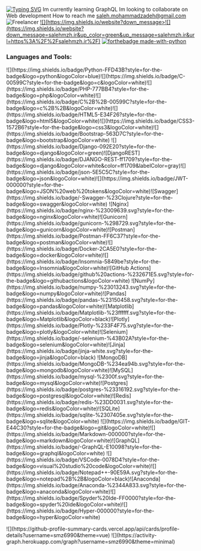 [![Typing SVG](https://readme-typing-svg.demolab.com?font=Fira+Code&pause=1000&width=435&lines=Hi%2C+Im+Saleh!;Backend+developer;Django+developer)](https://git.io/typing-svg)
Im currently learning GraphQL
Im looking to collaborate on Web development
How to reach me saleh.mohammadzadeh@gmail.com
![Freelancer](https://img.shields.io/badge/Freelancer-29B2FE?style=for-the-badge&logo=Freelancer&logoColor=white)
<a href="https://salehmzh.ir">![](https://img.shields.io/website?down_message>![](https://img.shields.io/website?down_message=salehmzh.ir&up_color=green&up_message=salehmzh.ir&url=https%3A%2F%2Fsalehmzh.ir%2F)</a>
[![forthebadge made-with-python](http://ForTheBadge.com/images/badges/made-with-python.svg)](https://www.python.org/)
<h3 align="left">Languages and Tools:</h3>
<p align="left">
![](https://img.shields.io/badge/Python-FFD43B?style=for-the-badge&logo=python&logoColor=blue)![](https://img.shields.io/badge/C-00599C?style=for-the-badge&logo=c&logoColor=white)![](https://img.shields.io/badge/PHP-777BB4?style=for-the-badge&logo=php&logoColor=white)![](https://img.shields.io/badge/C%2B%2B-00599C?style=for-the-badge&logo=c%2B%2B&logoColor=white)![](https://img.shields.io/badge/HTML5-E34F26?style=for-the-badge&logo=html5&logoColor=white)![](https://img.shields.io/badge/CSS3-1572B6?style=for-the-badge&logo=css3&logoColor=white)![](https://img.shields.io/badge/Bootstrap-563D7C?style=for-the-badge&logo=bootstrap&logoColor=white)
![](https://img.shields.io/badge/Django-092E20?style=for-the-badge&logo=django&logoColor=green)![DjangoREST](https://img.shields.io/badge/DJANGO-REST-ff1709?style=for-the-badge&logo=django&logoColor=white&color=ff1709&labelColor=gray)![](https://img.shields.io/badge/json-5E5C5C?style=for-the-badge&logo=json&logoColor=white)![](https://img.shields.io/badge/JWT-000000?style=for-the-badge&logo=JSON%20web%20tokens&logoColor=white)![Swagger](https://img.shields.io/badge/-Swagger-%23Clojure?style=for-the-badge&logo=swagger&logoColor=white)
![Nginx](https://img.shields.io/badge/nginx-%23009639.svg?style=for-the-badge&logo=nginx&logoColor=white)![Gunicorn](https://img.shields.io/badge/gunicorn-%298729.svg?style=for-the-badge&logo=gunicorn&logoColor=white)![Postman](https://img.shields.io/badge/Postman-FF6C37?style=for-the-badge&logo=postman&logoColor=white)![](https://img.shields.io/badge/Docker-2CA5E0?style=for-the-badge&logo=docker&logoColor=white)![](https://img.shields.io/badge/Insomnia-5849be?style=for-the-badge&logo=Insomnia&logoColor=white)![GitHub Actions](https://img.shields.io/badge/github%20actions-%232671E5.svg?style=for-the-badge&logo=githubactions&logoColor=white)
![NumPy](https://img.shields.io/badge/numpy-%23013243.svg?style=for-the-badge&logo=numpy&logoColor=white)![Pandas](https://img.shields.io/badge/pandas-%23150458.svg?style=for-the-badge&logo=pandas&logoColor=white)![Matplotlib](https://img.shields.io/badge/Matplotlib-%23ffffff.svg?style=for-the-badge&logo=Matplotlib&logoColor=black)![Plotly](https://img.shields.io/badge/Plotly-%233F4F75.svg?style=for-the-badge&logo=plotly&logoColor=white)![Selenium](https://img.shields.io/badge/-selenium-%43B02A?style=for-the-badge&logo=selenium&logoColor=white)![Jinja](https://img.shields.io/badge/jinja-white.svg?style=for-the-badge&logo=jinja&logoColor=black)
![MongoDB](https://img.shields.io/badge/MongoDB-%234ea94b.svg?style=for-the-badge&logo=mongodb&logoColor=white)![MySQL](https://img.shields.io/badge/mysql-%2300f.svg?style=for-the-badge&logo=mysql&logoColor=white)![Postgres](https://img.shields.io/badge/postgres-%23316192.svg?style=for-the-badge&logo=postgresql&logoColor=white)![Redis](https://img.shields.io/badge/redis-%23DD0031.svg?style=for-the-badge&logo=redis&logoColor=white)![SQLite](https://img.shields.io/badge/sqlite-%2307405e.svg?style=for-the-badge&logo=sqlite&logoColor=white)
![](https://img.shields.io/badge/GIT-E44C30?style=for-the-badge&logo=git&logoColor=white)![](https://img.shields.io/badge/Markdown-000000?style=for-the-badge&logo=markdown&logoColor=white)![GraphQL](https://img.shields.io/badge/-GraphQL-E10098?style=for-the-badge&logo=graphql&logoColor=white)
![](https://img.shields.io/badge/VSCode-0078D4?style=for-the-badge&logo=visual%20studio%20code&logoColor=white)![](https://img.shields.io/badge/Notepad++-90E59A.svg?style=for-the-badge&logo=notepad%2B%2B&logoColor=black)![Anaconda](https://img.shields.io/badge/Anaconda-%2344A833.svg?style=for-the-badge&logo=anaconda&logoColor=white)![](https://img.shields.io/badge/Spyder%20Ide-FF0000?style=for-the-badge&logo=spyder%20ide&logoColor=white)![](https://img.shields.io/badge/Hyper-000000?style=for-the-badge&logo=hyper&logoColor=white)
</p>
![](https://github-profile-summary-cards.vercel.app/api/cards/profile-details?username=smz6990&theme=vue)
![](https://activity-graph.herokuapp.com/graph?username=smz6990&theme=minimal)
